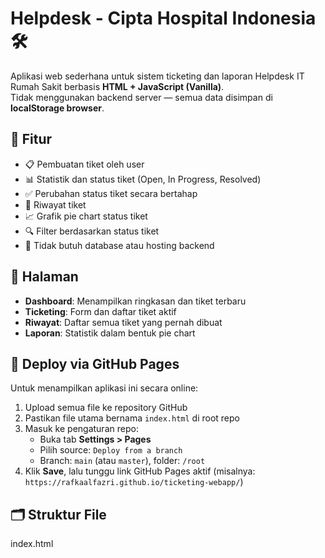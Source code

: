 # Helpdesk - Cipta Hospital Indonesia 🛠️

Aplikasi web sederhana untuk sistem ticketing dan laporan Helpdesk IT Rumah Sakit berbasis **HTML + JavaScript (Vanilla)**.  
Tidak menggunakan backend server — semua data disimpan di **localStorage browser**.

## 🔧 Fitur

- 📋 Pembuatan tiket oleh user
- 📊 Statistik dan status tiket (Open, In Progress, Resolved)
- ✅ Perubahan status tiket secara bertahap
- 🧾 Riwayat tiket
- 📈 Grafik pie chart status tiket
- 🔍 Filter berdasarkan status tiket
- 📁 Tidak butuh database atau hosting backend

## 📄 Halaman

- **Dashboard**: Menampilkan ringkasan dan tiket terbaru
- **Ticketing**: Form dan daftar tiket aktif
- **Riwayat**: Daftar semua tiket yang pernah dibuat
- **Laporan**: Statistik dalam bentuk pie chart

## 🚀 Deploy via GitHub Pages

Untuk menampilkan aplikasi ini secara online:

1. Upload semua file ke repository GitHub
2. Pastikan file utama bernama `index.html` di root repo
3. Masuk ke pengaturan repo:
   - Buka tab **Settings > Pages**
   - Pilih source: `Deploy from a branch`
   - Branch: `main` (atau `master`), folder: `/root`
4. Klik **Save**, lalu tunggu link GitHub Pages aktif (misalnya: `https://rafkaalfazri.github.io/ticketing-webapp/`)

## 🗂️ Struktur File
index.html
